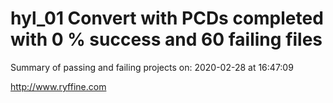 # hyl_01 Convert with PCDs completed with 0 % success and 60 failing files

Summary of passing and failing projects on: 2020-02-28 at 16:47:09

http://www.ryffine.com
